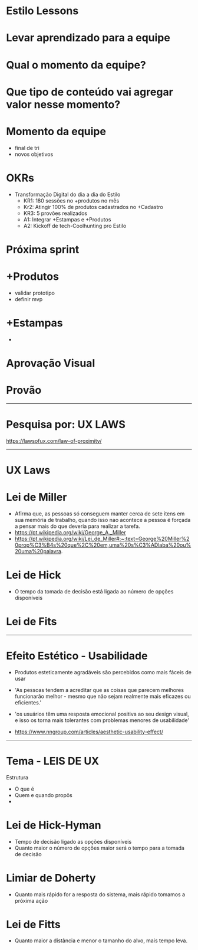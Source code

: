 # Estilo Lessons
# Levar aprendizado para a equipe
# Qual o momento da equipe?
# Que tipo de conteúdo vai agregar valor nesse momento?

# Momento da equipe
- final de tri
- novos objetivos

# OKRs
- Transformação Digital do dia a dia do Estilo
  - KR1: 180 sessões no +produtos no mês
  - Kr2: Atingir 100% de produtos cadastrados no +Cadastro
  - KR3: 5 provões realizados
  - A1: Integrar +Estampas e +Produtos
  - A2: Kickoff de tech-Coolhunting pro Estilo

# Próxima sprint

# +Produtos
- validar prototipo
- definir mvp

# +Estampas
- 

# Aprovação Visual

# Provão


---

# Pesquisa por: UX LAWS
https://lawsofux.com/law-of-proximity/

---

# UX Laws

# Lei de Miller
- Afirma que, as pessoas só conseguem manter cerca de sete itens em sua memória de trabalho, quando isso nao acontece a pessoa é forçada a pensar mais do que deveria para realizar a tarefa.
- https://pt.wikipedia.org/wiki/George_A._Miller
- https://pt.wikipedia.org/wiki/Lei_de_Miller#:~:text=George%20Miller%20prop%C3%B4s%20que%2C%20em,uma%20s%C3%ADlaba%20ou%20uma%20palavra.


# Lei de Hick
- O tempo da tomada de decisão está ligada ao número de opções disponíveis

# Lei de Fits



---

# Efeito Estético - Usabilidade
- Produtos esteticamente agradáveis são percebidos como mais fáceis de usar

- 'As pessoas tendem a acreditar que as coisas que parecem melhores funcionarão melhor - mesmo que não sejam realmente mais eficazes ou eficientes.'

- 'os usuários têm uma resposta emocional positiva ao seu design visual, e isso os torna mais tolerantes com problemas menores de usabilidade'

- https://www.nngroup.com/articles/aesthetic-usability-effect/

---


# Tema - LEIS DE UX

Estrutura
- O que é
- Quem e quando propôs
-   

# Lei de Hick-Hyman
- Tempo de decisão ligado as opções disponíveis
- Quanto maior o número de opções maior será o tempo para a tomada de decisão

# Limiar de Doherty
- Quanto mais rápido for a resposta do sistema, mais rápido tomamos a próxima ação

# Lei de Fitts
- Quanto maior a distância e menor o tamanho do alvo, mais tempo leva.